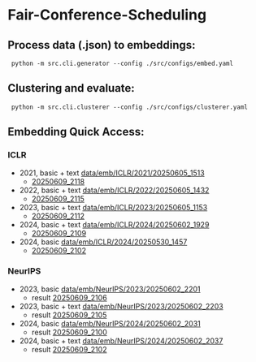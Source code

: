 # Fair-Conference-Scheduling


## Process data (.json) to embeddings:
```
 python -m src.cli.generator --config ./src/configs/embed.yaml
```

## Clustering and evaluate:
```
 python -m src.cli.clusterer --config ./src/configs/clusterer.yaml
```

## Embedding Quick Access:
### ICLR
- 2021, basic + text [data/emb/ICLR/2021/20250605_1513](data/emb/ICLR/2021/20250605_1513)
  - [20250609_2118](result/ICLR/2021/20250609_2118)
- 2022, basic + text [data/emb/ICLR/2022/20250605_1432](data/emb/ICLR/2022/20250605_1432)
  - [20250609_2115](result/ICLR/2022/20250609_2115)
- 2023, basic + text [data/emb/ICLR/2023/20250605_1153](data/emb/ICLR/2023/20250605_1153)
  - [20250609_2112](result/ICLR/2023/20250609_2112)
- 2024, basic + text [data/emb/ICLR/2024/20250602_1929](data/emb/ICLR/2024/20250602_1929)
  - [20250609_2109](result/ICLR/2024/20250609_2109)
- 2024, basic [data/emb/ICLR/2024/20250530_1457](data/emb/ICLR/2024/20250530_1457)
  - [20250609_2102](result/ICLR/2024/20250609_2102)
### NeurIPS
- 2023, basic [data/emb/NeurIPS/2023/20250602_2201](data/emb/NeurIPS/2023/20250602_2201)
  - result [20250609_2106](result/NeurIPS/2023/20250609_2106)
- 2023, basic + text [data/emb/NeurIPS/2023/20250602_2203](data/emb/NeurIPS/2023/20250602_2203)
  - result [20250609_2105](result/NeurIPS/2023/20250609_2105)
- 2024, basic [data/emb/NeurIPS/2024/20250602_2031](data/emb/NeurIPS/2024/20250602_2031)
  - result [20250609_2100](result/NeurIPS/2024/20250609_2100)
- 2024, basic + text [data/emb/NeurIPS/2024/20250602_2037](data/emb/NeurIPS/2024/20250602_2037)
  - result [20250609_2102](result/NeurIPS/2024/20250609_2102)

